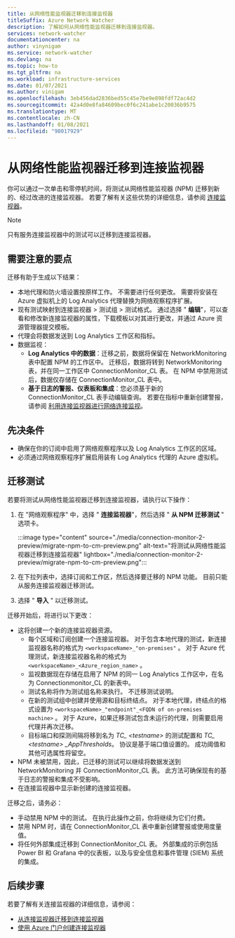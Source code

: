 ```yaml
---
title: 从网络性能监视器迁移到连接监视器
titleSuffix: Azure Network Watcher
description: 了解如何从网络性能监视器迁移到连接监视器。
services: network-watcher
documentationcenter: na
author: vinynigam
ms.service: network-watcher
ms.devlang: na
ms.topic: how-to
ms.tgt_pltfrm: na
ms.workload: infrastructure-services
ms.date: 01/07/2021
ms.author: vinigam
ms.openlocfilehash: 3eb456dad2836bed55c45e7be9e898fdf72ac4d2
ms.sourcegitcommit: 42a4d0e8fa84609bec0f6c241abe1c20036b9575
ms.translationtype: MT
ms.contentlocale: zh-CN
ms.lasthandoff: 01/08/2021
ms.locfileid: "98017929"
---
```

# <a name="migrate-to-connection-monitor-from-network-performance-monitor"></a>从网络性能监视器迁移到连接监视器

你可以通过一次单击和零停机时间，将测试从网络性能监视器 (NPM) 迁移到新的、经过改进的连接监视器。 若要了解有关这些优势的详细信息，请参阅 [连接监视器](./connection-monitor-overview.md)。


>[!NOTE]
> 只有服务连接监视器中的测试可以迁移到连接监视器。
>

## <a name="key-points-to-note"></a>需要注意的要点

迁移有助于生成以下结果：

* 本地代理和防火墙设置按原样工作。 不需要进行任何更改。 需要将安装在 Azure 虚拟机上的 Log Analytics 代理替换为网络观察程序扩展。
* 现有测试映射到连接监视器 > 测试组 > 测试格式。 通过选择 " **编辑**"，可以查看和修改新连接监视器的属性，下载模板以对其进行更改，并通过 Azure 资源管理器提交模板。
* 代理会将数据发送到 Log Analytics 工作区和指标。
* 数据监视：
   * **Log Analytics 中的数据**：迁移之前，数据将保留在 NetworkMonitoring 表中配置 NPM 的工作区中。 迁移后，数据将转到 NetworkMonitoring 表，并在同一工作区中 ConnectionMonitor_CL 表。 在 NPM 中禁用测试后，数据仅存储在 ConnectionMonitor_CL 表中。
   * **基于日志的警报、仪表板和集成**：您必须基于新的 ConnectionMonitor_CL 表手动编辑查询。 若要在指标中重新创建警报，请参阅 [利用连接监视器进行网络连接监视](./connection-monitor-overview.md#metrics-in-azure-monitor)。
    
## <a name="prerequisites"></a>先决条件

* 确保在你的订阅中启用了网络观察程序以及 Log Analytics 工作区的区域。
* 必须通过网络观察程序扩展启用装有 Log Analytics 代理的 Azure 虚拟机。

## <a name="migrate-the-tests"></a>迁移测试

若要将测试从网络性能监视器迁移到连接监视器，请执行以下操作：

1. 在 "网络观察程序" 中，选择 " **连接监视器**"，然后选择 " **从 NPM 迁移测试** " 选项卡。 

    :::image type="content" source="./media/connection-monitor-2-preview/migrate-npm-to-cm-preview.png" alt-text="将测试从网络性能监视器迁移到连接监视器" lightbox="./media/connection-monitor-2-preview/migrate-npm-to-cm-preview.png":::
    
1. 在下拉列表中，选择订阅和工作区，然后选择要迁移的 NPM 功能。 目前只能从服务连接监视器迁移测试。  
1. 选择 " **导入** " 以迁移测试。

迁移开始后，将进行以下更改： 
* 这将创建一个新的连接监视器资源。
   * 每个区域和订阅创建一个连接监视器。 对于包含本地代理的测试，新连接监视器名称的格式为 `<workspaceName>_"on-premises"` 。 对于 Azure 代理测试，新连接监视器名称的格式为 `<workspaceName>_<Azure_region_name>` 。
   * 监视数据现在存储在启用了 NPM 的同一 Log Analytics 工作区中，在名为 Connectionmonitor_CL 的新表中。 
   * 测试名称将作为测试组名称来执行。 不迁移测试说明。
   * 在新的测试组中创建并使用源和目标终结点。 对于本地代理，终结点的格式设置为 `<workspaceName>_"endpoint"_<FQDN of on-premises machine>` 。 对于 Azure，如果迁移测试包含未运行的代理，则需要启用代理并再次迁移。
   * 目标端口和探测间隔将移到名为 *TC_ \<testname>* 的测试配置和 *TC_ \<testname> _AppThresholds*。 协议是基于端口值设置的。 成功阈值和其他可选属性将留空。
* NPM 未被禁用，因此，已迁移的测试可以继续将数据发送到 NetworkMonitoring 并 ConnectionMonitor_CL 表。 此方法可确保现有的基于日志的警报和集成不受影响。
* 在连接监视器中显示新创建的连接监视器。

迁移之后，请务必：
* 手动禁用 NPM 中的测试。 在执行此操作之前，你将继续为它们付费。 
* 禁用 NPM 时，请在 ConnectionMonitor_CL 表中重新创建警报或使用度量值。 
* 将任何外部集成迁移到 ConnectionMonitor_CL 表。 外部集成的示例包括 Power BI 和 Grafana 中的仪表板，以及与安全信息和事件管理 (SIEM) 系统的集成。


## <a name="next-steps"></a>后续步骤

若要了解有关连接监视器的详细信息，请参阅：
* [从连接监视器迁移到连接监视器](./migrate-to-connection-monitor-from-connection-monitor-classic.md)
* [使用 Azure 门户创建连接监视器](./connection-monitor-create-using-portal.md)